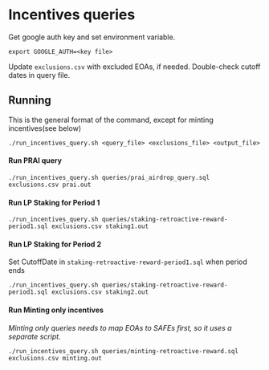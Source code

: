 # Incentives queries

 Get google auth key and set environment variable.
```
export GOOGLE_AUTH=<key file>
```

Update `exclusions.csv` with excluded EOAs, if needed.
Double-check cutoff dates in query file.


## Running
This is the general format of the command, except for minting incentives(see below)

`./run_incentives_query.sh <query_file> <exclusions_file> <output_file>`

#### Run PRAI query
```
./run_incentives_query.sh queries/prai_airdrop_query.sql exclusions.csv prai.out
```

#### Run LP Staking for Period 1
```
./run_incentives_query.sh queries/staking-retroactive-reward-period1.sql exclusions.csv staking1.out

```

#### Run LP Staking for Period 2

Set CutoffDate in `staking-retroactive-reward-period1.sql` when period ends
```
./run_incentives_query.sh queries/staking-retroactive-reward-period1.sql exclusions.csv staking2.out

```

#### Run Minting only incentives

*Minting only queries needs to map EOAs to SAFEs first, so it uses a separate script.*


```
./run_incentives_query.sh queries/minting-retroactive-reward.sql exclusions.csv minting.out

```
